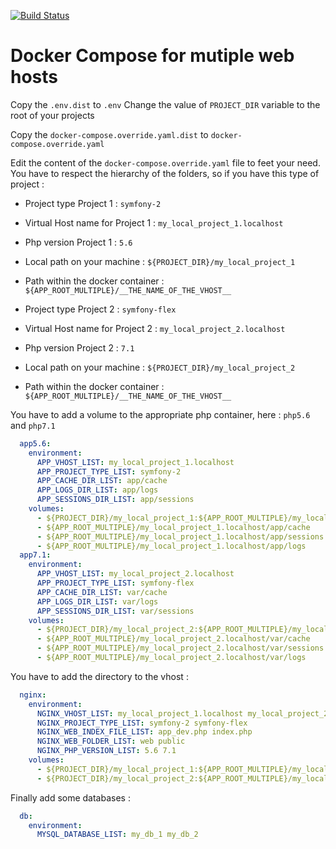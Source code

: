 [![Build Status](https://travis-ci.org/Prometee/docker-compose-web-mutiple.svg?branch=master)](https://travis-ci.org/Prometee/docker-compose-web-mutiple)

Docker Compose for mutiple web hosts 
====================================

Copy the `.env.dist` to `.env`
Change the value of `PROJECT_DIR` variable to the root of your projects

Copy the `docker-compose.override.yaml.dist` to `docker-compose.override.yaml`

Edit the content of the `docker-compose.override.yaml` file to feet your need.
You have to respect the hierarchy of the folders, so if you have this type of project :

  * Project type Project 1 : `symfony-2`
  * Virtual Host name for Project 1 : `my_local_project_1.localhost`
  * Php version Project 1 : `5.6`
  * Local path on your machine : `${PROJECT_DIR}/my_local_project_1`
  * Path within the docker container : `${APP_ROOT_MULTIPLE}/__THE_NAME_OF_THE_VHOST__`
  
  * Project type Project 2 : `symfony-flex`
  * Virtual Host name for Project 2 : `my_local_project_2.localhost`
  * Php version Project 2 : `7.1`
  * Local path on your machine : `${PROJECT_DIR}/my_local_project_2`
  * Path within the docker container : `${APP_ROOT_MULTIPLE}/__THE_NAME_OF_THE_VHOST__`
  
You have to add a volume to the appropriate php container, here : `php5.6` and `php7.1`

```yaml
  app5.6:
    environment:
      APP_VHOST_LIST: my_local_project_1.localhost
      APP_PROJECT_TYPE_LIST: symfony-2
      APP_CACHE_DIR_LIST: app/cache
      APP_LOGS_DIR_LIST: app/logs
      APP_SESSIONS_DIR_LIST: app/sessions
    volumes:
      - ${PROJECT_DIR}/my_local_project_1:${APP_ROOT_MULTIPLE}/my_local_project_1.localhost:cached
      - ${APP_ROOT_MULTIPLE}/my_local_project_1.localhost/app/cache
      - ${APP_ROOT_MULTIPLE}/my_local_project_1.localhost/app/sessions
      - ${APP_ROOT_MULTIPLE}/my_local_project_1.localhost/app/logs
  app7.1:
    environment:
      APP_VHOST_LIST: my_local_project_2.localhost
      APP_PROJECT_TYPE_LIST: symfony-flex
      APP_CACHE_DIR_LIST: var/cache
      APP_LOGS_DIR_LIST: var/logs
      APP_SESSIONS_DIR_LIST: var/sessions
    volumes:
      - ${PROJECT_DIR}/my_local_project_2:${APP_ROOT_MULTIPLE}/my_local_project_2.localhost:cached
      - ${APP_ROOT_MULTIPLE}/my_local_project_2.localhost/var/cache
      - ${APP_ROOT_MULTIPLE}/my_local_project_2.localhost/var/sessions
      - ${APP_ROOT_MULTIPLE}/my_local_project_2.localhost/var/logs
```

You have to add the directory to the vhost :
```yaml
  nginx:
    environment:
      NGINX_VHOST_LIST: my_local_project_1.localhost my_local_project_2.localhost
      NGINX_PROJECT_TYPE_LIST: symfony-2 symfony-flex
      NGINX_WEB_INDEX_FILE_LIST: app_dev.php index.php
      NGINX_WEB_FOLDER_LIST: web public
      NGINX_PHP_VERSION_LIST: 5.6 7.1
    volumes:
      - ${PROJECT_DIR}/my_local_project_1:${APP_ROOT_MULTIPLE}/my_local_project_1.localhost
      - ${PROJECT_DIR}/my_local_project_2:${APP_ROOT_MULTIPLE}/my_local_project_2.localhost
```

Finally add some databases :

```yaml
  db:
    environment:
      MYSQL_DATABASE_LIST: my_db_1 my_db_2
```
